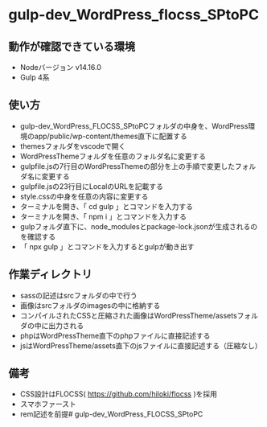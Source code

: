 # gulp-dev_WordPress_flocss_SPtoPC

## 動作が確認できている環境
- Nodeバージョン v14.16.0
- Gulp 4系

## 使い方
- gulp-dev_WordPress_FLOCSS_SPtoPCフォルダの中身を、WordPress環境のapp/public/wp-content/themes直下に配置する
- themesフォルダをvscodeで開く
- WordPressThemeフォルダを任意のフォルダ名に変更する
- gulpfile.jsの7行目のWordPressThemeの部分を上の手順で変更したフォルダ名に変更する
- gulpfile.jsの23行目にLocalのURLを記載する
- style.cssの中身を任意の内容に変更する
- ターミナルを開き、「 cd gulp 」とコマンドを入力する
- ターミナルを開き、「 npm i 」とコマンドを入力する
- gulpフォルダ直下に、node_modulesとpackage-lock.jsonが生成されるのを確認する
- 「 npx gulp 」とコマンドを入力するとgulpが動き出す

## 作業ディレクトリ
- sassの記述はsrcフォルダの中で行う
- 画像はsrcフォルダのimagesの中に格納する
- コンパイルされたCSSと圧縮された画像はWordPressTheme/assetsフォルダの中に出力される
- phpはWordPressTheme直下のphpファイルに直接記述する
- jsはWordPressTheme/assets直下のjsファイルに直接記述する（圧縮なし）

## 備考
- CSS設計はFLOCSS( https://github.com/hiloki/flocss )を採用
- スマホファースト
- rem記述を前提# gulp-dev_WordPress_FLOCSS_SPtoPC
